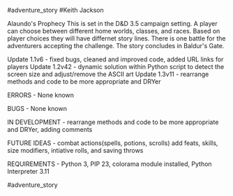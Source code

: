 #adventure_story
#Keith Jackson

Alaundo's Prophecy
This is set in the D&D 3.5 campaign setting. A player can choose between different home worlds, classes, and races. Based on player choices they will have differnet story lines. There is one battle for the adventurers accepting the challenge. The story concludes in Baldur's Gate. 

Update 1.1v6 - fixed bugs, cleaned and improved code, added URL links for players
Update 1.2v42 - dynamic solution within Python script to detect the screen size and adjust/remove the ASCII art
Update 1.3v11 - rearrange methods and code to be more appropriate and DRYer  

ERRORS - None known 

BUGS - None known

IN DEVELOPMENT - rearrange methods and code to be more appropriate and DRYer, adding comments  

FUTURE IDEAS - combat actions(spells, potions, scrolls) add feats, skills, size modifiers, intiative rolls, and saving throws 

REQUIREMENTS - Python 3, PIP 23, colorama module installed, Python Interpreter 3.11

#adventure_story